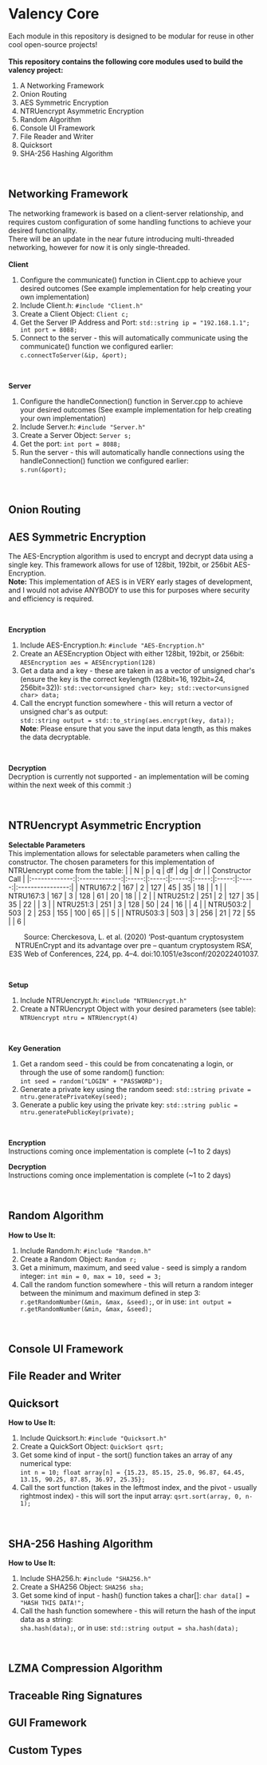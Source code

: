 # Valency Core
Each module in this repository is designed to be modular for reuse in other cool open-source projects!<br><br>
**This repository contains the following core modules used to build the valency project:**<br>
1. A Networking Framework
2. Onion Routing
3. AES Symmetric Encryption
4. NTRUencrypt Asymmetric Encryption
5. Random Algorithm
6. Console UI Framework
7. File Reader and Writer
8. Quicksort
9. SHA-256 Hashing Algorithm
<br>

## Networking Framework
The networking framework is based on a client-server relationship, and requires custom configuration of some handling functions to achieve your desired functionality. <br>
There will be an update in the near future introducing multi-threaded networking, however for now it is only single-threaded.<br><br>
**Client**
1. Configure the communicate() function in Client.cpp to achieve your desired outcomes (See example implementation for help creating your own implementation)
2. Include Client.h: ```#include "Client.h"```
3. Create a Client Object: ```Client c;```
4. Get the Server IP Address and Port: ```std::string ip = "192.168.1.1"; int port = 8088;```
5. Connect to the server - this will automatically communicate using the communicate() function we configured earlier: <br>
```c.connectToServer(&ip, &port);```

<br>

**Server**
1. Configure the handleConnection() function in Server.cpp to achieve your desired outcomes (See example implementation for help creating your own implementation)
2. Include Server.h: ```#include "Server.h"```
3. Create a Server Object: ```Server s;```
4. Get the port: ```int port = 8088;```
5. Run the server - this will automatically handle connections using the handleConnection() function we configured earlier: <br>
```s.run(&port);```

<br>

## Onion Routing

## AES Symmetric Encryption
The AES-Encryption algorithm is used to encrypt and decrypt data using a single key. This framework allows for use of 128bit, 192bit, or 256bit AES-Encryption. <br>
**Note:** This implementation of AES is in VERY early stages of development, and I would not advise ANYBODY to use this for purposes where security and efficiency is required.

<br>

**Encryption**
1. Include AES-Encryption.h: ```#include "AES-Encryption.h"```
2. Create an AESEncryption Object with either 128bit, 192bit, or 256bit: ```AESEncryption aes = AESEncryption(128)```
3. Get a data and a key - these are taken in as a vector of unsigned char's (ensure the key is the correct keylength (128bit=16, 192bit=24, 256bit=32)): ```std::vector<unsigned char> key; std::vector<unsigned char> data;```
4. Call the encrypt function somewhere - this will return a vector of unsigned char's as output: <br>
```std::string output = std::to_string(aes.encrypt(key, data));``` <br>
**Note**: Please ensure that you save the input data length, as this makes the data decryptable.

<br>

**Decryption**<br>
Decryption is currently not supported - an implementation will be coming within the next week of this commit :)

<br>

## NTRUencrypt Asymmetric Encryption
**Selectable Parameters**<br>
This implementation allows for selectable parameters when calling the constructor. The chosen parameters for this implementation of NTRUencrypt come from the table:
|               | N             | p     | q     | df    | dg    | dr    |       | Constructor Call |
|:-------------:|:-------------:|:-----:|:-----:|:-----:|:-----:|:-----:|:-----:|:----------------:|
| NTRU167:2     | 167           | 2     | 127   | 45    | 35    | 18    |       | 1                |
| NTRU167:3     | 167           | 3     | 128   | 61    | 20    | 18    |       | 2                |
| NTRU251:2     | 251           | 2     | 127   | 35    | 35    | 22    |       | 3                |
| NTRU251:3     | 251           | 3     | 128   | 50    | 24    | 16    |       | 4                |
| NTRU503:2     | 503           | 2     | 253   | 155   | 100   | 65    |       | 5                |
| NTRU503:3     | 503           | 3     | 256   | 21    | 72    | 55    |       | 6                |

<p align="center">
Source: Cherckesova, L. et al. (2020) ‘Post-quantum cryptosystem NTRUEnCrypt and its advantage over pre – quantum cryptosystem RSA’, E3S Web of Conferences, 224, pp. 4–4. doi:10.1051/e3sconf/202022401037.
</p>
<br>

**Setup**
1. Include NTRUencrypt.h: ```#include "NTRUencrypt.h"```
2. Create a NTRUencrypt Object with your desired parameters (see table):<br>
```NTRUencrypt ntru = NTRUencrypt(4)```
<br>

**Key Generation** <br>
1. Get a random seed - this could be from concatenating a login, or through the use of some random() function: <br>
```int seed = random("LOGIN" + "PASSWORD");```
2. Generate a private key using the random seed: ```std::string private = ntru.generatePrivateKey(seed);```
3. Generate a public key using the private key: ```std::string public = ntru.generatePublicKey(private);```
<br>

**Encryption** <br>
Instructions coming once implementation is complete (~1 to 2 days)
<br>

**Decryption** <br>
Instructions coming once implementation is complete (~1 to 2 days)

<br>

## Random Algorithm
**How to Use It:**
1. Include Random.h: ```#include "Random.h"```
2. Create a Random Object: ```Random r;```
3. Get a minimum, maximum, and seed value - seed is simply a random integer: ```int min = 0, max = 10, seed = 3;```
4. Call the random function somewhere - this will return a random integer between the minimum and maximum defined in step 3: <br>
```r.getRandomNumber(&min, &max, &seed);```, or in use: ```int output = r.getRandomNumber(&min, &max, &seed);```

<br>

## Console UI Framework

## File Reader and Writer

## Quicksort
**How to Use It:**
1. Include Quicksort.h: ```#include "Quicksort.h"```
2. Create a QuickSort Object: ```QuickSort qsrt;```
3. Get some kind of input - the sort() function takes an array of any numerical type: <br> 
```int n = 10; float array[n] = {15.23, 85.15, 25.0, 96.87, 64.45, 13.15, 90.25, 87.85, 36.97, 25.35};```
4. Call the sort function (takes in the leftmost index, and the pivot - usually rightmost index) - this will sort the input array: ```qsrt.sort(array, 0, n-1);```

<br>

## SHA-256 Hashing Algorithm
**How to Use It:** 
1. Include SHA256.h: ```#include "SHA256.h"```
2. Create a SHA256 Object: ```SHA256 sha;```
3. Get some kind of input - hash() function takes a char[]: ```char data[] = "HASH THIS DATA!";```
4. Call the hash function somewhere - this will return the hash of the input data as a string: <br>
```sha.hash(data);```, or in use: ```std::string output = sha.hash(data);```

<br>

## LZMA Compression Algorithm

## Traceable Ring Signatures

## GUI Framework

## Custom Types
